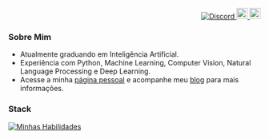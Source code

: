 <p align="right">
    <a href="" title="Discord">
        <img src="https://raw.githubusercontent.com/CLorant/readme-social-icons/large/colored/discord.svg" alt="Discord">
    </a>
    <a href="https://www.linkedin.com/in/lucasdiasnoronha?utm_source=share&utm_campaign=share_via&utm_content=profile&utm_medium=android_app" title="LinkedIn">
        <img src="https://skillicons.dev/icons?i=linkedin" alt="LinkedIn" width="22" height="22">
    </a>
    <a href="https://twitter.com/lucas_dias_n" title="Twitter">
        <img src="https://static.designboom.com/wp-content/uploads/2023/07/twitter-logo-change-x-elon-musk-designboom-01.jpg" alt="Twitter" width="22" height="22">
    </a>
</p>

### Sobre Mim
- Atualmente graduando em Inteligência Artificial.
- Experiência com Python, Machine Learning, Computer Vision, Natural Language Processing e Deep Learning.
- Acesse a minha [página pessoal](https://lucasdnoronha.github.io/site-pessoal/) e acompanhe meu [blog](https://medium.com/@lucasdiasnoronha1) para mais informações.

### Stack
[![Minhas Habilidades](https://skillicons.dev/icons?i=azure,aws,docker,git,githubactions,jenkins,py,vim,anaconda,bash,linux,opencv,pytorch,sklearn,tensorflow)](https://skillicons.dev)
